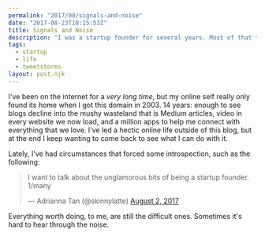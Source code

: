 ```yaml
---
permalink: "2017/08/signals-and-noise"
date: "2017-08-23T18:15:53Z"
title: Signals and Noise
description: "I was a startup founder for several years. Most of that time was unglamorous, terrible and difficult. It was one of the hardest things I'd done. I wanted to share, at that point, what that was all about."
tags:
  - startup
  - life
  - tweetstorms
layout: post.njk
---
```


I've been on the internet for a <em>very long time</em>, but my online self really only found its home when I got this domain in 2003. 14 years: enough to see blogs decline into the mushy wasteland that is Medium articles, video in every website we now load, and a million apps to help me connect with everything that we love. I've led a hectic online life outside of this blog, but at the end I keep wanting to come back to see what I can do with it.

Lately, I've had circumstances that forced some introspection, such as the following:

<blockquote class="twitter-tweet" data-lang="en"><p lang="en" dir="ltr">I want to talk about the unglamorous bits of being a startup founder. 1/many</p>&mdash; Adrianna Tan (@skinnylatte) <a href="https://twitter.com/skinnylatte/status/892659869622296576">August 2, 2017</a></blockquote>
<script async src="//platform.twitter.com/widgets.js" charset="utf-8"></script>

Everything worth doing, to me, are still the difficult ones. Sometimes it's hard to hear through the noise.
